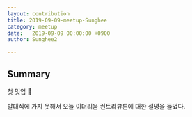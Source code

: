 ```yaml
---
layout: contribution
title: 2019-09-09-meetup-Sunghee
category: meetup
date:   2019-09-09 00:00:00 +0900
author: Sunghee2

---
```


## Summary

첫 밋업 🤗

발대식에 가지 못해서 오늘 이더리움 컨트리뷰톤에 대한 설명을 들었다. 


